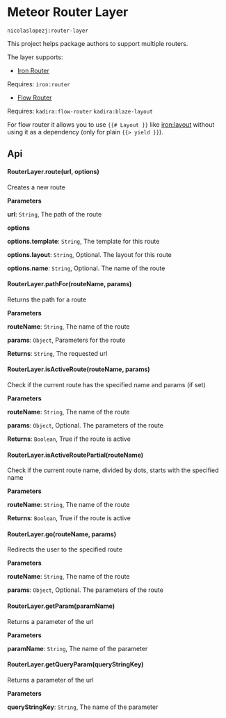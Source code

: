 # Meteor Router Layer

```
nicolaslopezj:router-layer
```

This project helps package authors to support multiple routers.

The layer supports:

- [Iron Router](https://github.com/iron-meteor/iron-router)

Requires: ```iron:router```

- [Flow Router](https://github.com/kadirahq/flow-router)

Requires: ```kadira:flow-router``` ```kadira:blaze-layout```

For flow router it allows you to use ```{{# Layout }}``` like
[iron:layout](https://github.com/iron-meteor/iron-layout)
without using it as a dependency (only for plain ```{{> yield }}```).

## Api

#### RouterLayer.route(url, options)

Creates a new route

**Parameters**

**url**: `String`, The path of the route

**options**

**options.template**: `String`, The template for this route

**options.layout**: `String`, Optional. The layout for this route

**options.name**: `String`, Optional. The name of the route



#### RouterLayer.pathFor(routeName, params)

Returns the path for a route

**Parameters**

**routeName**: `String`, The name of the route

**params**: `Object`, Parameters for the route

**Returns**: `String`, The requested url


#### RouterLayer.isActiveRoute(routeName, params)

Check if the current route has the specified name and params (if set)

**Parameters**

**routeName**: `String`, The name of the route

**params**: `Object`, Optional. The parameters of the route

**Returns**: `Boolean`, True if the route is active


#### RouterLayer.isActiveRoutePartial(routeName)

Check if the current route name, divided by dots, starts with the specified name

**Parameters**

**routeName**: `String`, The name of the route

**Returns**: `Boolean`, True if the route is active

#### RouterLayer.go(routeName, params)

Redirects the user to the specified route

**Parameters**

**routeName**: `String`, The name of the route

**params**: `Object`, Optional. The parameters of the route

#### RouterLayer.getParam(paramName)

Returns a parameter of the url

**Parameters**

**paramName**: `String`, The name of the parameter

#### RouterLayer.getQueryParam(queryStringKey)

Returns a parameter of the url

**Parameters**

**queryStringKey**: `String`, The name of the parameter

